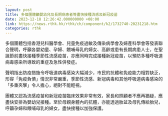 ```yaml
---
layout: post
title: 多個團體籲嬰幼兒及長期病患者等盡快接種流感及新冠疫苗
date: 2023-12-18 12:26:42.000000000 +08:00
link: https://news.rthk.hk/rthk/ch/component/k2/1732740-20231218.htm
categories: rthk
---
```


多個團體包括香港兒科醫學會、兒童免疫過敏及傳染病學會及婦產科學會等發表聯合聲明，呼籲各嬰幼童、孕婦、餵哺母乳的婦女、高齡或患有長期病患人士，在聖誕節前盡快接種季節性流感疫苗，亦應同時完成接種新冠疫苗，以預防多種呼吸道病毒感染所導致的重症及急性併發症。

聲明指出防疫措施令呼吸道病毒感染大幅減少，市民的抗體和免疫能力相對缺乏，形容「免疫負債」情況非常嚴重，季節性流感、新冠病毒和其他呼吸道病毒感染的「多重夾擊」令人擔心，絕對不能輕視。
 
團體又認為流感疫苗和新冠疫苗臨床效果非常有效，家長和照顧者不應再猶疑，應盡快安排為嬰幼兒接種。至於母親身體內的抗體，亦能透過胎盆及母乳傳給胎兒，呼籲孕婦和餵哺母乳的婦女，盡快接種以加強保護。
